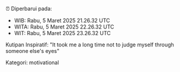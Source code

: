 ⏰ Diperbarui pada:
- WIB: Rabu, 5 Maret 2025 21.26.32 UTC
- WITA: Rabu, 5 Maret 2025 22.26.32 UTC
- WIT: Rabu, 5 Maret 2025 23.26.32 UTC

Kutipan Inspiratif:
"It took me a long time not to judge myself through someone else's eyes"


Kategori: motivational

